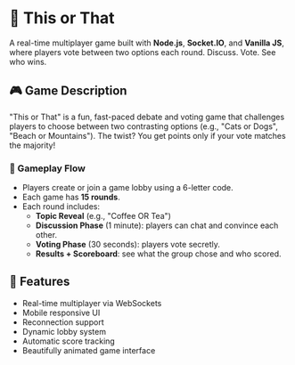 # 🤔 This or That

A real-time multiplayer game built with **Node.js**, **Socket.IO**, and **Vanilla JS**, where players vote between two options each round. Discuss. Vote. See who wins.

## 🎮 Game Description

"This or That" is a fun, fast-paced debate and voting game that challenges players to choose between two contrasting options (e.g., "Cats or Dogs", "Beach or Mountains"). The twist? You get points only if your vote matches the majority!

### 🧠 Gameplay Flow

- Players create or join a game lobby using a 6-letter code.
- Each game has **15 rounds**.
- Each round includes:
  - **Topic Reveal** (e.g., "Coffee OR Tea")
  - **Discussion Phase** (1 minute): players can chat and convince each other.
  - **Voting Phase** (30 seconds): players vote secretly.
  - **Results + Scoreboard**: see what the group chose and who scored.

## 🚀 Features

- Real-time multiplayer via WebSockets
- Mobile responsive UI
- Reconnection support
- Dynamic lobby system
- Automatic score tracking
- Beautifully animated game interface




